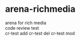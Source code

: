 # arena-richmedia
arena for rich media<br/>
code review test<br/>
cr-test add
cr-test del
cr-test mod
